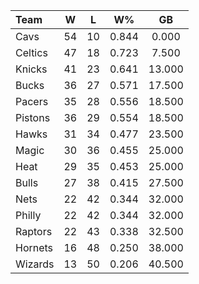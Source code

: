 | Team                             |  W  |  L  |  W%   |   GB   |
|:---------------------------------|:---:|:---:|:-----:|:------:|
| [](/r/clevelandcavs) Cavs        | 54  | 10  | 0.844 | 0.000  |
| [](/r/bostonceltics) Celtics     | 47  | 18  | 0.723 | 7.500  |
| [](/r/nyknicks) Knicks           | 41  | 23  | 0.641 | 13.000 |
| [](/r/mkebucks) Bucks            | 36  | 27  | 0.571 | 17.500 |
| [](/r/pacers) Pacers             | 35  | 28  | 0.556 | 18.500 |
| [](/r/detroitpistons) Pistons    | 36  | 29  | 0.554 | 18.500 |
| [](/r/atlantahawks) Hawks        | 31  | 34  | 0.477 | 23.500 |
| [](/r/orlandomagic) Magic        | 30  | 36  | 0.455 | 25.000 |
| [](/r/heat) Heat                 | 29  | 35  | 0.453 | 25.000 |
| [](/r/chicagobulls) Bulls        | 27  | 38  | 0.415 | 27.500 |
| [](/r/gonets) Nets               | 22  | 42  | 0.344 | 32.000 |
| [](/r/sixers) Philly             | 22  | 42  | 0.344 | 32.000 |
| [](/r/torontoraptors) Raptors    | 22  | 43  | 0.338 | 32.500 |
| [](/r/charlottehornets) Hornets  | 16  | 48  | 0.250 | 38.000 |
| [](/r/washingtonwizards) Wizards | 13  | 50  | 0.206 | 40.500 |